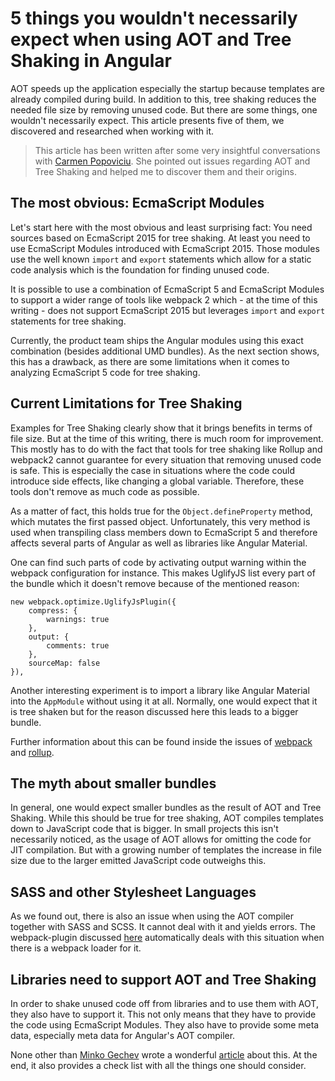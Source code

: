 # 5 things you wouldn't necessarily expect when using AOT and Tree Shaking in Angular

AOT speeds up the application especially the startup because templates are already compiled during build. In addition to this, tree shaking reduces the needed file size by removing unused code. But there are some things, one wouldn't necessarily expect. This article presents five of them, we discovered and researched when working with it.

> This article has been written after some very insightful conversations with [Carmen Popoviciu](https://twitter.com/carmenpopoviciu?lang=de). She pointed out issues regarding AOT and Tree Shaking and helped me to discover them and their origins.

## The most obvious: EcmaScript Modules

Let's start here with the most obvious and least surprising fact: You need sources based on EcmaScript 2015 for tree shaking. At least you need to use EcmaScript Modules introduced with EcmaScript 2015. Those modules use the well known ``import`` and ``export`` statements which allow for a static code analysis which is the foundation for finding unused code.  

It is possible to use a combination of EcmaScript 5 and EcmaScript Modules to support a wider range of tools like webpack 2 which - at the time of this writing - does not support EcmaScript 2015 but leverages ``import`` and ``export`` statements for tree shaking. 

Currently, the product team ships the Angular modules using this exact combination (besides additional UMD bundles). As the next section shows, this has a drawback, as there are some limitations when it comes to analyzing EcmaScript 5 code for tree shaking.   


## Current Limitations for Tree Shaking

Examples for Tree Shaking clearly show that it brings benefits in terms of file size. But at the time of this writing, there is much room for improvement. This mostly has to do with the fact that tools for tree shaking like Rollup and webpack2 cannot guarantee for every situation that removing unused code is safe. This is especially the case in situations where the code could introduce side effects, like changing a global variable. Therefore, these tools don't remove as much code as possible. 

As a matter of fact, this holds true for the ``Object.defineProperty`` method, which mutates the first passed object. Unfortunately, this very method is used when transpiling class members down to EcmaScript 5 and therefore affects several parts of Angular as well as libraries like Angular Material.

One can find such parts of code by activating output warning within the webpack configuration for instance. This makes UglifyJS list every part of the bundle which it doesn't remove because of the mentioned reason:

```
new webpack.optimize.UglifyJsPlugin({
    compress: {
        warnings: true
    },
    output: {
        comments: true
    },
    sourceMap: false
}),
```

Another interesting experiment is to import a library like Angular Material into the ``AppModule`` without using it at all. Normally, one would expect that it is tree shaken but for the reason discussed here this leads to a bigger bundle. 

Further information about this can be found inside the issues of [webpack](https://github.com/webpack/webpack/issues/2867) and [rollup](https://github.com/rollup/rollup/issues/1130).

## The myth about smaller bundles

In general, one would expect smaller bundles as the result of AOT and Tree Shaking. While this should be true for tree shaking, AOT compiles templates down to JavaScript code that is bigger. In small projects this isn't necessarily noticed, as the usage of AOT allows for omitting the code for JIT compilation. But with a growing number of templates the increase in file size due to the larger emitted JavaScript code outweighs this.

## SASS and other Stylesheet Languages

As we found out, there is also an issue when using the AOT compiler together with SASS and SCSS. It cannot deal with it and yields errors. The webpack-plugin discussed [here](http://link-is-coming---currently-my-article-about-this-is-just-german) automatically deals with this situation when there is a webpack loader for it.

## Libraries need to support AOT and Tree Shaking

In order to shake unused code off from libraries and to use them with AOT, they also have to support it. This not only means that they have to provide the code using EcmaScript Modules. They also have to provide some meta data, especially meta data for Angular's AOT compiler.

None other than [Minko Gechev](http://blog.mgechev.com/2017/01/21/distributing-an-angular-library-aot-ngc-types/) wrote a wonderful [article](http://blog.mgechev.com/2017/01/21/distributing-an-angular-library-aot-ngc-types/) about this. At the end, it also provides a check list with all the things one should consider. 

